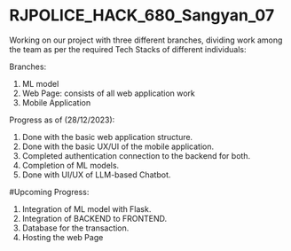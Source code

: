 # RJPOLICE_HACK_680_Sangyan_07


Working on our project with three different branches, dividing work among the team as per the required Tech Stacks of different individuals:

Branches:
1. ML model
2. Web Page: consists of all web application work
3. Mobile Application

Progress as of (28/12/2023):
1. Done with the basic web application structure.
2. Done with the basic UX/UI of the mobile application.
3. Completed authentication connection to the backend for both.
4. Completion of ML models.
5. Done with UI/UX of LLM-based Chatbot.

#Upcoming Progress:
1. Integration of ML model with Flask.
2. Integration of BACKEND to FRONTEND.
3. Database for the transaction.
4. Hosting the web Page 
